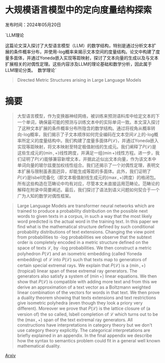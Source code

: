 # 大规模语言模型中的定向度量结构探索

发布时间：2024年05月20日

`LLM理论

这篇论文深入探讨了大型语言模型（LLM）的数学结构，特别是通过分析文本扩展的条件概率分布，并使用-log概率来揭示文本空间的度量结构。论文中构建了度量多面体，并通过Yoneda嵌入实现等距映射，探讨了文本向量的生成以及与文本扩展相关的对偶性定理。这些内容涉及LLM的理论基础和数学分析，因此属于LLM理论分类。` `数学理论`

> Directed Metric Structures arising in Large Language Models

# 摘要

> 大型语言模型，作为变换器神经网络，被训练来预测语料库中给定文本的下一个单词，确保最可能的预测与训练文本中的实际单词一致。本文深入探讨了这种文本扩展的条件概率分布所隐含的数学结构。通过将视角从概率转向-log概率，我们揭示了子文本顺序如何完全编码在文本空间$\mathcal{L}$上的-log概率所定义的度量结构中。我们构建了度量多面体$P(\mathcal{L})$，并通过Yoneda嵌入实现等距映射，将文本映射至特定极值射线的生成元。我们阐释了$P(\mathcal{L})$是这些生成元的$(\min,+)$线性跨度，并满足一组$(\min+)$线性方程。进一步，我们证明了$P(\mathcal{L})$能够兼容新增文本，并据此近似出文本向量，作为该文本中单词向量的玻尔兹曼加权线性组合。我们还揭示了一个对偶性定理，表明文本扩展与限制虽表面迥异，却能生成等距的多面体。此外，我们证明了$P(\mathcal{L})$是Isbell完备化（即文本极值射线生成元的$(\max,+)$跨度）的格闭包。所有这些构造在范畴论中均有对应，尽管本文未直接运用范畴论。范畴论的解释在附录中简要阐述。最后，我们探讨了语法到语义问题如何契合于一个广为人知的数学对偶性框架。

> Large Language Models are transformer neural networks which are trained to produce a probability distribution on the possible next words to given texts in a corpus, in such a way that the most likely word predicted is the actual word in the training text. In this paper we find what is the mathematical structure defined by such conditional probability distributions of text extensions. Changing the view point from probabilities to -log probabilities we observe that the subtext order is completely encoded in a metric structure defined on the space of texts $\mathcal{L}$, by -log probabilities. We then construct a metric polyhedron $P(\mathcal{L})$ and an isometric embedding (called Yoneda embedding) of $\mathcal{L}$ into $P(\mathcal{L})$ such that texts map to generators of certain special extremal rays. We explain that $P(\mathcal{L})$ is a $(\min,+)$ (tropical) linear span of these extremal ray generators. The generators also satisfy a system of $(\min+)$ linear equations. We then show that $P(\mathcal{L})$ is compatible with adding more text and from this we derive an approximation of a text vector as a Boltzmann weighted linear combination of the vectors for words in that text. We then prove a duality theorem showing that texts extensions and text restrictions give isometric polyhedra (even though they look a priory very different). Moreover we prove that $P(\mathcal{L})$ is the lattice closure of (a version of) the so called, Isbell completion of $\mathcal{L}$ which turns out to be the $(\max,+)$ span of the text extremal ray generators. All constructions have interpretations in category theory but we don't use category theory explicitly. The categorical interpretations are briefly explained in an appendix. In the final appendix we describe how the syntax to semantics problem could fit in a general well known mathematical duality.

[Arxiv](https://arxiv.org/abs/2405.12264)